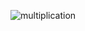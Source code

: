 ![multiplication](https://user-images.githubusercontent.com/23158313/158648690-3e83077c-4051-40ee-89c5-7ab83f3455da.gif)


